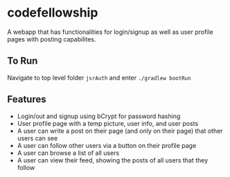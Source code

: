 # codefellowship

A webapp that has functionalities for login/signup as well as user profile pages with posting capabilites.

## To Run

Navigate to top level folder `jsrAuth` and enter `./gradlew bootRun`

## Features

- Login/out and signup using bCrypt for password hashing
- User profile page with a temp picture, user info, and user posts
- A user can write a post on their page (and only on their page) that other users can see
- A user can follow other users via a button on their profile page
- A user can browse a list of all users
- A user can view their feed, showing the posts of all users that they follow
